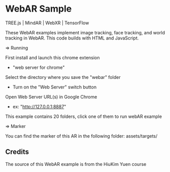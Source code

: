 WebAR Sample 
============
TREE.js | MindAR | WebXR | TensorFlow

These WebAR examples implement image tracking, face tracking, and world tracking in WebAR. This code builds with HTML and JavaScript.

=> Running 

First install and launch this chrome extension 
- "web server for chrome"

Select the directory where you save the "webar" folder
- Turn on the "Web Server" switch button

Open Web Server URL(s) in Google Chrome
- ex: "http://127.0.0.1:8887"

This example contains 20 folders, click one of them to run webAR example

=> Marker

You can find the marker of this AR in the following folder: assets/targets/

Credits
-------

The source of this WebAR example is from the HiuKim Yuen course
 
